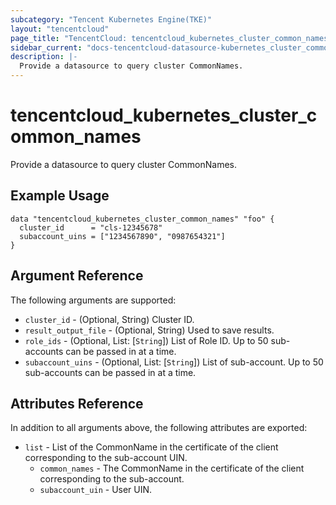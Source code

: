 ```yaml
---
subcategory: "Tencent Kubernetes Engine(TKE)"
layout: "tencentcloud"
page_title: "TencentCloud: tencentcloud_kubernetes_cluster_common_names"
sidebar_current: "docs-tencentcloud-datasource-kubernetes_cluster_common_names"
description: |-
  Provide a datasource to query cluster CommonNames.
---
```


# tencentcloud_kubernetes_cluster_common_names

Provide a datasource to query cluster CommonNames.

## Example Usage

```hcl
data "tencentcloud_kubernetes_cluster_common_names" "foo" {
  cluster_id      = "cls-12345678"
  subaccount_uins = ["1234567890", "0987654321"]
}
```

## Argument Reference

The following arguments are supported:

* `cluster_id` - (Optional, String) Cluster ID.
* `result_output_file` - (Optional, String) Used to save results.
* `role_ids` - (Optional, List: [`String`]) List of Role ID. Up to 50 sub-accounts can be passed in at a time.
* `subaccount_uins` - (Optional, List: [`String`]) List of sub-account. Up to 50 sub-accounts can be passed in at a time.

## Attributes Reference

In addition to all arguments above, the following attributes are exported:

* `list` - List of the CommonName in the certificate of the client corresponding to the sub-account UIN.
  * `common_names` - The CommonName in the certificate of the client corresponding to the sub-account.
  * `subaccount_uin` - User UIN.


